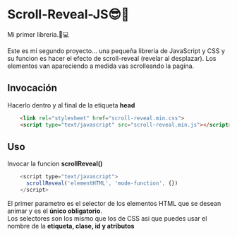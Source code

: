 # Scroll-Reveal-JS😎🤩
Mi primer libreria.📖💻

Este es mi segundo proyecto... una pequeña libreria de JavaScript y CSS y su funcion es hacer el efecto de scroll-reveal (revelar al desplazar). Los elementos van apareciendo a medida vas scrolleando la pagina.

## Invocación

Hacerlo dentro y al final de la etiqueta **head**

```html
    <link rel="stylesheet" href="scroll-reveal.min.css">
    <script type="text/javascript" src="scroll-reveal.min.js"></script>
```
## Uso

Invocar la funcion **scrollReveal()**

```js
    <script type="text/javascript">
      scrollReveal('elementHTML', 'mode-function', {})
    </script>
```
El primer parametro es el selector de los elementos HTML que se desean animar y es el **único obligatorio**.
<br>Los selectores son los mismo que los de CSS asi que puedes usar el nombre de la **etiqueta, clase, id y  atributos**

